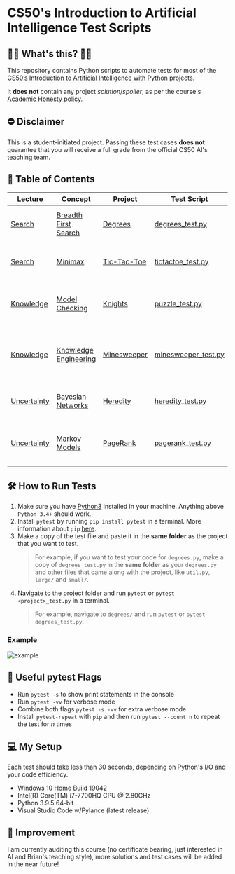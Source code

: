 # CS50's Introduction to Artificial Intelligence Test Scripts

## 🤷‍♂️ What's this? 🤷‍♀️

This repository contains Python scripts to automate tests for most of the [CS50’s Introduction to Artificial Intelligence with Python](https://cs50.harvard.edu/ai/2020/) projects.</br>

It **does not** contain any project *solution*/*spoiler*, as per the course's [Academic Honesty policy](https://cs50.harvard.edu/ai/2020/honesty/).

## ⛔ Disclaimer

This is a student-initiated project. Passing these test cases **does not** guarantee that you will receive a full grade from the official CS50 AI's teaching team.

## 📖 Table of Contents

| Lecture                                                  | Concept                                                                                  | Project                                                                 | Test Script                                | Description                                               |
| -------------------------------------------------------- | ---------------------------------------------------------------------------------------- | ----------------------------------------------------------------------- | ------------------------------------------ | --------------------------------------------------------- |
| [Search](https://cs50.harvard.edu/ai/2020/weeks/0/)      | [Breadth First Search](https://cs50.harvard.edu/ai/2020/notes/0/#breadth-first-search)   | [Degrees](https://cs50.harvard.edu/ai/2020/projects/0/degrees/)         | [degrees_test.py](degrees_test.py)         | Runs 2 test cases given by problem description            |
| [Search](https://cs50.harvard.edu/ai/2020/weeks/0/)      | [Minimax](https://cs50.harvard.edu/ai/2020/notes/0/#minimax)                             | [Tic-Tac-Toe](https://cs50.harvard.edu/ai/2020/projects/0/tictactoe/)   | [tictactoe_test.py](tictactoe_test.py)     | Let your AI play against itself for 10 rounds             |
| [Knowledge](https://cs50.harvard.edu/ai/2020/weeks/1/)   | [Model Checking](https://cs50.harvard.edu/ai/2020/notes/1/#inference)                    | [Knights](https://cs50.harvard.edu/ai/2020/projects/1/knights/)         | [puzzle_test.py](puzzle_test.py)           | Checks the correctness of the 4 puzzle results            |
| [Knowledge](https://cs50.harvard.edu/ai/2020/weeks/1/)   | [Knowledge Engineering](https://cs50.harvard.edu/ai/2020/notes/1/#knowledge-engineering) | [Minesweeper](https://cs50.harvard.edu/ai/2020/projects/1/minesweeper/) | [minesweeper_test.py](minesweeper_test.py) | Checks if your AI has ≈90% win rate over 1000 simulations |
| [Uncertainty](https://cs50.harvard.edu/ai/2020/weeks/2/) | [Bayesian Networks](https://cs50.harvard.edu/ai/2020/notes/2/#bayesian-networks)         | [Heredity](https://cs50.harvard.edu/ai/2020/projects/2/heredity/)       | [heredity_test.py](heredity_test.py)       | Runs 1 test case given by problem description             |
| [Uncertainty](https://cs50.harvard.edu/ai/2020/weeks/2/) | [Markov Models](https://cs50.harvard.edu/ai/2020/notes/2/#markov-models)                 | [PageRank](https://cs50.harvard.edu/ai/2020/projects/2/pagerank/)       | [pagerank_test.py](pagerank_test.py)       | Compares the output of the 2 implemented functions        |

## 🛠️ How to Run Tests

1. Make sure you have [Python3](https://www.python.org/downloads/) installed in your machine. Anything above `Python 3.4+` should work.
2. Install `pytest` by running `pip install pytest` in a terminal. More information about `pip` [here](https://realpython.com/what-is-pip/).
3. Make a copy of the test file and paste it in the **same folder** as the project that you want to test.
    > For example, if you want to test your code for `degrees.py`, make a copy of `degrees_test.py` in the **same folder** as your `degrees.py` and other files that came along with the project, like `util.py`, `large/` and `small/`.
4. Navigate to the project folder and run `pytest` or `pytest <project>_test.py` in a terminal.
    > For example, navigate to `degrees/` and run `pytest` or `pytest degrees_test.py`.

### Example

![example](https://user-images.githubusercontent.com/36299141/128583985-a56b4371-a092-430a-8c08-4483137367d6.png)

## 🚩 Useful pytest Flags

- Run `pytest -s` to show print statements in the console
- Run `pytest -vv` for verbose mode
- Combine both flags `pytest -s -vv` for extra verbose mode
- Install `pytest-repeat` with `pip` and then run `pytest --count n` to repeat the test for *n* times

## 💻 My Setup

Each test should take less than 30 seconds, depending on Python's I/O and your code efficiency.

- Windows 10 Home Build 19042
- Intel(R) Core(TM) i7-7700HQ CPU @ 2.80GHz
- Python 3.9.5 64-bit
- Visual Studio Code w/Pylance (latest release)

## 🤹 Improvement

I am currently auditing this course (no certificate bearing, just interested in AI and Brian's teaching style), more solutions and test cases will be added in the near future!
